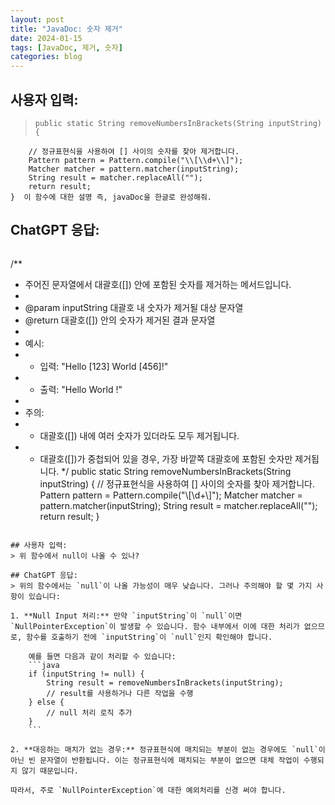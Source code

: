 ```yaml
---
layout: post
title: "JavaDoc: 숫자 제거"
date: 2024-01-15
tags: [JavaDoc, 제거, 숫자]
categories: blog
---
```


## 사용자 입력:
>     public static String removeNumbersInBrackets(String inputString) {
        // 정규표현식을 사용하여 [] 사이의 숫자를 찾아 제거합니다.
        Pattern pattern = Pattern.compile("\\[\\d+\\]");
        Matcher matcher = pattern.matcher(inputString);
        String result = matcher.replaceAll("");
        return result;
    }  이 함수에 대한 설명 즉, javaDoc을 한글로 완성해줘.

## ChatGPT 응답:
> ```java
/**
 * 주어진 문자열에서 대괄호([]) 안에 포함된 숫자를 제거하는 메서드입니다.
 * 
 * @param inputString 대괄호 내 숫자가 제거될 대상 문자열
 * @return 대괄호([]) 안의 숫자가 제거된 결과 문자열
 * 
 * 예시:
 *   - 입력: "Hello [123] World [456]!"
 *   - 출력: "Hello  World !"
 *   
 * 주의:
 *   - 대괄호([]) 내에 여러 숫자가 있더라도 모두 제거됩니다.
 *   - 대괄호([])가 중첩되어 있을 경우, 가장 바깥쪽 대괄호에 포함된 숫자만 제거됩니다.
 */
public static String removeNumbersInBrackets(String inputString) {
    // 정규표현식을 사용하여 [] 사이의 숫자를 찾아 제거합니다.
    Pattern pattern = Pattern.compile("\\[\\d+\\]");
    Matcher matcher = pattern.matcher(inputString);
    String result = matcher.replaceAll("");
    return result;
}
```

## 사용자 입력:
> 위 함수에서 null이 나올 수 있나?

## ChatGPT 응답:
> 위의 함수에서는 `null`이 나올 가능성이 매우 낮습니다. 그러나 주의해야 할 몇 가지 사항이 있습니다:

1. **Null Input 처리:** 만약 `inputString`이 `null`이면 `NullPointerException`이 발생할 수 있습니다. 함수 내부에서 이에 대한 처리가 없으므로, 함수를 호출하기 전에 `inputString`이 `null`인지 확인해야 합니다.

    예를 들면 다음과 같이 처리할 수 있습니다:
    ```java
    if (inputString != null) {
        String result = removeNumbersInBrackets(inputString);
        // result를 사용하거나 다른 작업을 수행
    } else {
        // null 처리 로직 추가
    }
    ```

2. **대응하는 매치가 없는 경우:** 정규표현식에 매치되는 부분이 없는 경우에도 `null`이 아닌 빈 문자열이 반환됩니다. 이는 정규표현식에 매치되는 부분이 없으면 대체 작업이 수행되지 않기 때문입니다.

따라서, 주로 `NullPointerException`에 대한 예외처리를 신경 써야 합니다.

